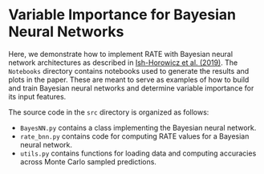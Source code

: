 # Variable Importance for Bayesian Neural Networks

Here, we demonstrate how to implement RATE with Bayesian neural network architectures as described in [Ish-Horowicz et al. (2019)](https://arxiv.org/abs/1901.09839). The `Notebooks` directory contains notebooks used to generate the results and plots in the paper. These are meant to serve as examples of how to build and train Bayesian neural networks and determine variable importance for its input features.

The source code in the `src` directory is organized as follows:
* `BayesNN.py` contains a class implementing the Bayesian neural network.
* `rate_bnn.py` contains code for computing RATE values for a Bayesian neural network.
* `utils.py` contains functions for loading data and computing accuracies across Monte Carlo sampled predictions.
